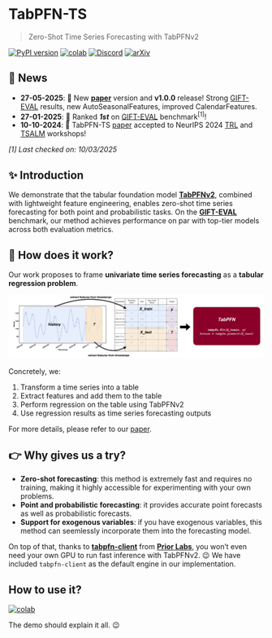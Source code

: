 # TabPFN-TS

> Zero-Shot Time Series Forecasting with TabPFNv2

[![PyPI version](https://badge.fury.io/py/tabpfn-time-series.svg)](https://badge.fury.io/py/tabpfn-time-series)
[![colab](https://colab.research.google.com/assets/colab-badge.svg)](https://colab.research.google.com/github/PriorLabs/tabpfn-time-series/blob/main/demo.ipynb)
[![Discord](https://img.shields.io/discord/1285598202732482621?color=7289da&label=Discord&logo=discord&logoColor=ffffff)](https://discord.com/channels/1285598202732482621/)
[![arXiv](https://img.shields.io/badge/arXiv-2501.02945-<COLOR>.svg)](https://arxiv.org/abs/2501.02945v3)

## 📌 News
- **27-05-2025**: 📝 New **[paper](https://arxiv.org/abs/2501.02945v3)** version and **v1.0.0** release! Strong [GIFT-EVAL](https://huggingface.co/spaces/Salesforce/GIFT-Eval) results, new AutoSeasonalFeatures, improved CalendarFeatures.
- **27-01-2025**: 🚀 Ranked _**1st**_ on [GIFT-EVAL](https://huggingface.co/spaces/Salesforce/GIFT-Eval) benchmark<sup>[1]</sup>!
- **10-10-2024**: 🚀 TabPFN-TS [paper](https://arxiv.org/abs/2501.02945v2) accepted to NeurIPS 2024 [TRL](https://table-representation-learning.github.io/NeurIPS2024/) and [TSALM](https://neurips-time-series-workshop.github.io/) workshops!

_[1] Last checked on: 10/03/2025_

## ✨ Introduction
We demonstrate that the tabular foundation model **[TabPFNv2](https://github.com/PriorLabs/TabPFN)**, combined with lightweight feature engineering, enables zero-shot time series forecasting for both point and probabilistic tasks. On the **[GIFT-EVAL](https://huggingface.co/spaces/Salesforce/GIFT-Eval)** benchmark, our method achieves performance on par with top-tier models across both evaluation metrics.

## 📖 How does it work?

Our work proposes to frame **univariate time series forecasting** as a **tabular regression problem**.

![How it works](docs/tabpfn-ts-method-overview.png)

Concretely, we:
1. Transform a time series into a table
2. Extract features and add them to the table
3. Perform regression on the table using TabPFNv2
4. Use regression results as time series forecasting outputs

For more details, please refer to our [paper](https://arxiv.org/abs/2501.02945v3).
 <!-- and our [poster](docs/tabpfn-ts-neurips-poster.pdf) (presented at NeurIPS 2024 TRL and TSALM workshops). -->

## 👉 **Why gives us a try?**
- **Zero-shot forecasting**: this method is extremely fast and requires no training, making it highly accessible for experimenting with your own problems.
- **Point and probabilistic forecasting**: it provides accurate point forecasts as well as probabilistic forecasts.
- **Support for exogenous variables**: if you have exogenous variables, this method can seemlessly incorporate them into the forecasting model.

On top of that, thanks to **[tabpfn-client](https://github.com/automl/tabpfn-client)** from **[Prior Labs](https://priorlabs.ai)**, you won’t even need your own GPU to run fast inference with TabPFNv2. 😉 We have included `tabpfn-client` as the default engine in our implementation.

## How to use it?

[![colab](https://colab.research.google.com/assets/colab-badge.svg)](https://colab.research.google.com/github/PriorLabs/tabpfn-time-series/blob/main/demo.ipynb)

The demo should explain it all. 😉
